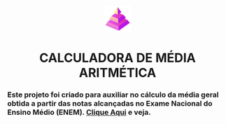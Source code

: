 <div align="center"><img src="assets/img/favicon.png" style="width:60px;"></div>

<div align="center"><h1>CALCULADORA DE MÉDIA ARITMÉTICA</h1></div>

### Este projeto foi criado para auxiliar no cálculo da média geral obtida a partir das notas alcançadas no Exame Nacional do Ensino Médio (ENEM). [Clique Aqui](https://anadiasc.github.io/calculadora-medias/) e veja.
